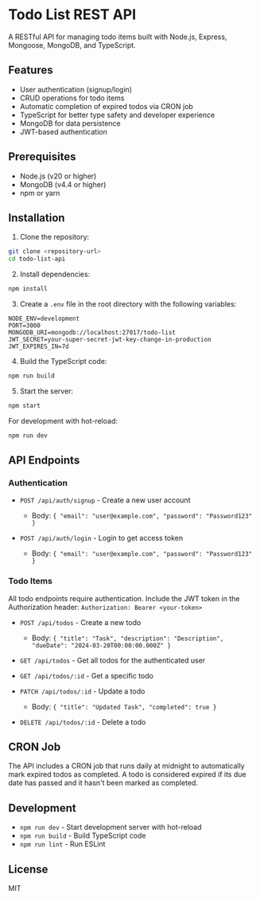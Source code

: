 # Todo List REST API

A RESTful API for managing todo items built with Node.js, Express, Mongoose, MongoDB, and TypeScript.

## Features

- User authentication (signup/login)
- CRUD operations for todo items
- Automatic completion of expired todos via CRON job
- TypeScript for better type safety and developer experience
- MongoDB for data persistence
- JWT-based authentication

## Prerequisites

- Node.js (v20 or higher)
- MongoDB (v4.4 or higher)
- npm or yarn

## Installation

1. Clone the repository:
```bash
git clone <repository-url>
cd todo-list-api
```

2. Install dependencies:
```bash
npm install
```

3. Create a `.env` file in the root directory with the following variables:
```
NODE_ENV=development
PORT=3000
MONGODB_URI=mongodb://localhost:27017/todo-list
JWT_SECRET=your-super-secret-jwt-key-change-in-production
JWT_EXPIRES_IN=7d
```

4. Build the TypeScript code:
```bash
npm run build
```

5. Start the server:
```bash
npm start
```

For development with hot-reload:
```bash
npm run dev
```

## API Endpoints

### Authentication

- `POST /api/auth/signup` - Create a new user account
  - Body: `{ "email": "user@example.com", "password": "Password123" }`

- `POST /api/auth/login` - Login to get access token
  - Body: `{ "email": "user@example.com", "password": "Password123" }`

### Todo Items

All todo endpoints require authentication. Include the JWT token in the Authorization header:
`Authorization: Bearer <your-token>`

- `POST /api/todos` - Create a new todo
  - Body: `{ "title": "Task", "description": "Description", "dueDate": "2024-03-20T00:00:00.000Z" }`

- `GET /api/todos` - Get all todos for the authenticated user

- `GET /api/todos/:id` - Get a specific todo

- `PATCH /api/todos/:id` - Update a todo
  - Body: `{ "title": "Updated Task", "completed": true }`

- `DELETE /api/todos/:id` - Delete a todo

## CRON Job

The API includes a CRON job that runs daily at midnight to automatically mark expired todos as completed. A todo is considered expired if its due date has passed and it hasn't been marked as completed.

## Development

- `npm run dev` - Start development server with hot-reload
- `npm run build` - Build TypeScript code
- `npm run lint` - Run ESLint

## License

MIT 